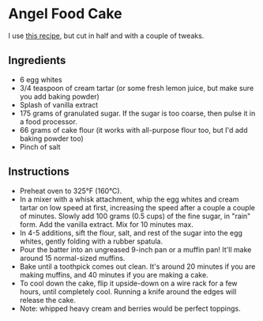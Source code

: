# Angel Food Cake 

I use <a href="https://sallysbakingaddiction.com/angel-food-cake/" target="_blank"> this recipe</a>, but cut in half and with a couple of tweaks. 

## Ingredients
- 6 egg whites
- 3/4 teaspoon of cream tartar (or some fresh lemon juice, but make sure you add baking powder)
- Splash of vanilla extract
- 175 grams of granulated sugar. If the sugar is too coarse, then pulse it in a food processor.
- 66 grams of cake flour (it works with all-purpose flour too, but I'd add baking powder too)
- Pinch of salt


## Instructions
- Preheat oven to 325°F (160°C).
- In a mixer with a whisk attachment, whip the egg whites and cream tartar on low speed at first, increasing the speed after a couple a couple of minutes. Slowly add 100 grams (0.5 cups) of the fine sugar, in "rain" form. Add the vanilla extract. Mix for 10 minutes max.
- In 4-5 additions, sift the flour, salt, and rest of the sugar into the egg whites, gently folding with a rubber spatula.
- Pour the batter into an ungreased 9-inch pan or a muffin pan! It'll make around 15 normal-sized muffins.
- Bake until a toothpick comes out clean. It's around 20 minutes if you are making muffins, and 40 minutes if you are making a cake.
- To cool down the cake, flip it upside-down on a wire rack for a few hours, until completely cool. Running a knife around the edges will release the cake.
- Note: whipped heavy cream and berries would be perfect toppings.
